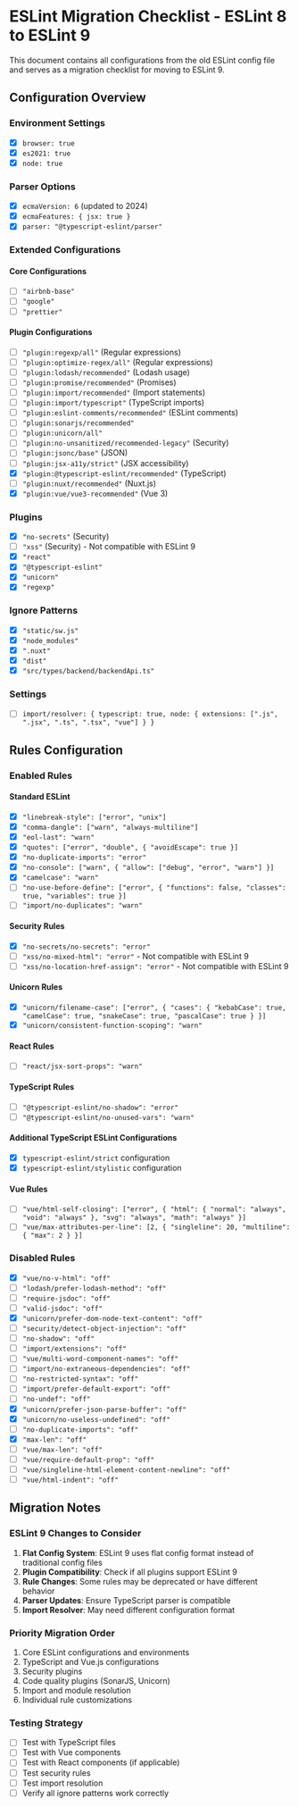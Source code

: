 # ESLint Migration Checklist - ESLint 8 to ESLint 9

This document contains all configurations from the old ESLint config file and serves as a migration checklist for moving to ESLint 9.

## Configuration Overview

### Environment Settings

- [x] `browser: true`
- [x] `es2021: true`
- [x] `node: true`

### Parser Options

- [x] `ecmaVersion: 6` (updated to 2024)
- [x] `ecmaFeatures: { jsx: true }`
- [x] `parser: "@typescript-eslint/parser"`

### Extended Configurations

#### Core Configurations

- [ ] `"airbnb-base"`
- [ ] `"google"`
- [ ] `"prettier"`

#### Plugin Configurations

- [ ] `"plugin:regexp/all"` (Regular expressions)
- [ ] `"plugin:optimize-regex/all"` (Regular expressions)
- [ ] `"plugin:lodash/recommended"` (Lodash usage)
- [ ] `"plugin:promise/recommended"` (Promises)
- [ ] `"plugin:import/recommended"` (Import statements)
- [ ] `"plugin:import/typescript"` (TypeScript imports)
- [ ] `"plugin:eslint-comments/recommended"` (ESLint comments)
- [ ] `"plugin:sonarjs/recommended"`
- [ ] `"plugin:unicorn/all"`
- [ ] `"plugin:no-unsanitized/recommended-legacy"` (Security)
- [ ] `"plugin:jsonc/base"` (JSON)
- [ ] `"plugin:jsx-a11y/strict"` (JSX accessibility)
- [x] `"plugin:@typescript-eslint/recommended"` (TypeScript)
- [ ] `"plugin:nuxt/recommended"` (Nuxt.js)
- [x] `"plugin:vue/vue3-recommended"` (Vue 3)

### Plugins

- [x] `"no-secrets"` (Security)
- [ ] `"xss"` (Security) - Not compatible with ESLint 9
- [x] `"react"`
- [x] `"@typescript-eslint"`
- [x] `"unicorn"`
- [x] `"regexp"`

### Ignore Patterns

- [x] `"static/sw.js"`
- [x] `"node_modules"`
- [x] `".nuxt"`
- [x] `"dist"`
- [x] `"src/types/backend/backendApi.ts"`

### Settings

- [ ] `import/resolver: { typescript: true, node: { extensions: [".js", ".jsx", ".ts", ".tsx", "vue"] } }`

## Rules Configuration

### Enabled Rules

#### Standard ESLint

- [x] `"linebreak-style": ["error", "unix"]`
- [x] `"comma-dangle": ["warn", "always-multiline"]`
- [x] `"eol-last": "warn"`
- [x] `"quotes": ["error", "double", { "avoidEscape": true }]`
- [x] `"no-duplicate-imports": "error"`
- [x] `"no-console": ["warn", { "allow": ["debug", "error", "warn"] }]`
- [x] `"camelcase": "warn"`
- [ ] `"no-use-before-define": ["error", { "functions": false, "classes": true, "variables": true }]`
- [ ] `"import/no-duplicates": "warn"`

#### Security Rules

- [x] `"no-secrets/no-secrets": "error"`
- [ ] `"xss/no-mixed-html": "error"` - Not compatible with ESLint 9
- [ ] `"xss/no-location-href-assign": "error"` - Not compatible with ESLint 9

#### Unicorn Rules

- [x] `"unicorn/filename-case": ["error", { "cases": { "kebabCase": true, "camelCase": true, "snakeCase": true, "pascalCase": true } }]`
- [x] `"unicorn/consistent-function-scoping": "warn"`

#### React Rules

- [ ] `"react/jsx-sort-props": "warn"`

#### TypeScript Rules

- [ ] `"@typescript-eslint/no-shadow": "error"`
- [ ] `"@typescript-eslint/no-unused-vars": "warn"`

#### Additional TypeScript ESLint Configurations

- [x] `typescript-eslint/strict` configuration
- [x] `typescript-eslint/stylistic` configuration

#### Vue Rules

- [ ] `"vue/html-self-closing": ["error", { "html": { "normal": "always", "void": "always" }, "svg": "always", "math": "always" }]`
- [ ] `"vue/max-attributes-per-line": [2, { "singleline": 20, "multiline": { "max": 2 } }]`

### Disabled Rules

- [x] `"vue/no-v-html": "off"`
- [ ] `"lodash/prefer-lodash-method": "off"`
- [ ] `"require-jsdoc": "off"`
- [ ] `"valid-jsdoc": "off"`
- [x] `"unicorn/prefer-dom-node-text-content": "off"`
- [ ] `"security/detect-object-injection": "off"`
- [ ] `"no-shadow": "off"`
- [ ] `"import/extensions": "off"`
- [ ] `"vue/multi-word-component-names": "off"`
- [ ] `"import/no-extraneous-dependencies": "off"`
- [ ] `"no-restricted-syntax": "off"`
- [ ] `"import/prefer-default-export": "off"`
- [ ] `"no-undef": "off"`
- [x] `"unicorn/prefer-json-parse-buffer": "off"`
- [x] `"unicorn/no-useless-undefined": "off"`
- [ ] `"no-duplicate-imports": "off"`
- [x] `"max-len": "off"`
- [ ] `"vue/max-len": "off"`
- [ ] `"vue/require-default-prop": "off"`
- [ ] `"vue/singleline-html-element-content-newline": "off"`
- [ ] `"vue/html-indent": "off"`

## Migration Notes

### ESLint 9 Changes to Consider

1. **Flat Config System**: ESLint 9 uses flat config format instead of traditional config files
2. **Plugin Compatibility**: Check if all plugins support ESLint 9
3. **Rule Changes**: Some rules may be deprecated or have different behavior
4. **Parser Updates**: Ensure TypeScript parser is compatible
5. **Import Resolver**: May need different configuration format

### Priority Migration Order

1. Core ESLint configurations and environments
2. TypeScript and Vue.js configurations
3. Security plugins
4. Code quality plugins (SonarJS, Unicorn)
5. Import and module resolution
6. Individual rule customizations

### Testing Strategy

- [ ] Test with TypeScript files
- [ ] Test with Vue components
- [ ] Test with React components (if applicable)
- [ ] Test security rules
- [ ] Test import resolution
- [ ] Verify all ignore patterns work correctly
